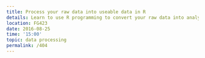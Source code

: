 ```yaml
---
title: Process your raw data into useable data in R
details: Learn to use R programming to convert your raw data into analyzable data!
location: FG423
date: 2016-08-25
time: '15:00'
topic: data processing
permalink: /404
---
```

